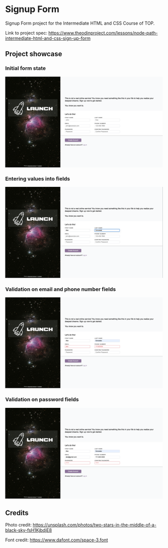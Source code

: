 # Signup Form

Signup Form project for the Intermediate HTML and CSS Course of TOP.

Link to project spec: https://www.theodinproject.com/lessons/node-path-intermediate-html-and-css-sign-up-form

## Project showcase

### Initial form state
![Initial form state](./src/imgs/final-outcome1.png)

### Entering values into fields
![Entering values](./src/imgs/final-outcome2.png)

### Validation on email and phone number fields
![Validation on email and phone number](./src/imgs/final-outcome3.png)

### Validation on password fields
![Password validation](./src/imgs/final-outcome4.png)

## Credits

Photo credit: https://unsplash.com/photos/two-stars-in-the-middle-of-a-black-sky-fsH1KjbdjE8

Font credit: https://www.dafont.com/space-3.font
